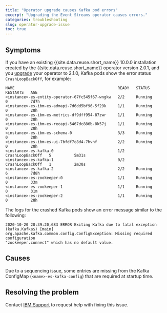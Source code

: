 ```yaml
---
title: "Operator upgrade causes Kafka pod errors"
excerpt: "Upgrading the Event Streams operator causes errors."
categories: troubleshooting
slug: operator-upgrade-issue
toc: true
---
```


## Symptoms

If you have an existing {{site.data.reuse.short_name}} 10.0.0 installation created by the {{site.data.reuse.short_name}} operator version 2.0.1, and you [upgrade](../../installing/upgrading/) your operator to 2.1.0, Kafka pods show the error status `CrashLoopBackOff`, for example:

```
NAME                                             READY   STATUS             RESTARTS   AGE
<instance>-es-entity-operator-67fc545f67-wngkw   2/2     Running            0          7d7h
<instance>-es-ibm-es-admapi-7d6dd5bf96-5f29k     1/1     Running            0          28h
<instance>-es-ibm-es-metrics-df9dff954-87zwr     1/1     Running            0          28h
<instance>-es-ibm-es-recapi-5467dc886b-8k57j     1/1     Running            0          28h
<instance>-es-ibm-es-schema-0                    3/3     Running            0          28h
<instance>-es-ibm-es-ui-7bfdf7c8d4-7hvnf         2/2     Running            0          28h
<instance>-es-kafka-0                            1/2     CrashLoopBackOff   5          5m31s
<instance>-es-kafka-1                            0/2     CrashLoopBackOff   1          2m30s
<instance>-es-kafka-2                            2/2     Running            6          7d8h
<instance>-es-zookeeper-0                        1/1     Running            0          33m
<instance>-es-zookeeper-1                        1/1     Running            0          31m
<instance>-es-zookeeper-2                        1/1     Running            0          28h
```

The logs for the crashed Kafka pods show an error message similar to the following:

```
2020-10-20 20:39:20,683 ERROR Exiting Kafka due to fatal exception (kafka.Kafka$) [main]
org.apache.kafka.common.config.ConfigException: Missing required configuration
"zookeeper.connect" which has no default value.
```

## Causes

Due to a sequencing issue, some entries are missing from the Kafka ConfigMap (`<name>-es-kafka-config`) that are required at startup time.

## Resolving the problem

Contact [IBM Support](../../support) to request help with fixing this issue.
